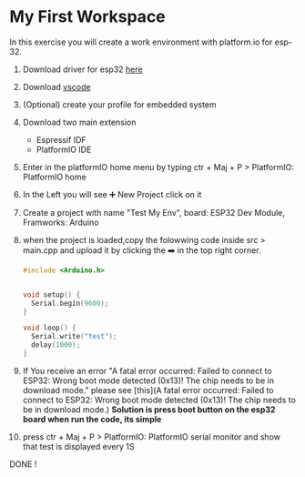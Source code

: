 # My First Workspace

In this exercise you will create a work environment with platform.io for esp-32.

1) Download driver for esp32 [here](https://docs.espressif.com/projects/esp-idf/en/latest/esp32/get-started/establish-serial-connection.html)

2) Download [vscode](https://code.visualstudio.com/)

3) (Optional) create your profile for embedded system

4) Download two main extension

   - Espressif IDF
   - PlatformIO IDE

5) Enter in the platformIO home menu by typing ctr + Maj + P > PlatformIO: PlatformIO home

6) In the Left you will see :heavy_plus_sign: New Project click on it

7) Create a project with name "Test My Env", board: ESP32 Dev Module,  Framworks: Arduino

8) when the project is loaded,copy the folowwing code inside src > main.cpp and  upload it by clicking the :arrow_right: in the top right corner. 

   ```c++
   #include <Arduino.h>
   
   
   void setup() {
     Serial.begin(9600);
   }
   
   void loop() {
     Serial.write("test");
     delay(1000);
   }
   
   ```

9) If You receive an error "A fatal error occurred: Failed to connect to ESP32: Wrong boot mode detected (0x13)! The chip needs to be in download mode." please see [this](A fatal error occurred: Failed to connect to ESP32: Wrong boot mode detected (0x13)! The chip needs to be in download mode.) **Solution is press boot button on the esp32 board when run the code, its simple**

10) press ctr + Maj + P > PlatformIO: PlatformIO serial monitor and show that test is displayed every 1S



DONE !